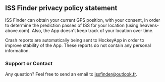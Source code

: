 ## ISS Finder privacy policy statement

ISS Finder can obtain your current GPS position, with your consent, in order to determine the prediction passes of ISS for your location (using heavens-above.com). Also, the App doesn't keep track of your location over time.

Crash reports are automatically being sent to HockeyApp in order to improve stability of the App. These reports do not contain any personal information.

### Support or Contact

Any question? Feel free to send an email to [issfinder@outlook.fr](mailto:issfinder@outlook.fr).
